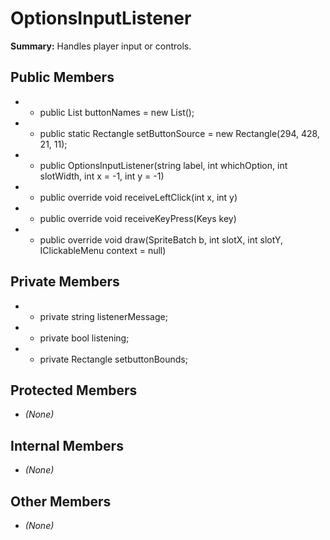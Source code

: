 # OptionsInputListener

**Summary:** Handles player input or controls.

## Public Members
- - public List<string> buttonNames = new List<string>();
- - public static Rectangle setButtonSource = new Rectangle(294, 428, 21, 11);
- - public OptionsInputListener(string label, int whichOption, int slotWidth, int x = -1, int y = -1)
- - public override void receiveLeftClick(int x, int y)
- - public override void receiveKeyPress(Keys key)
- - public override void draw(SpriteBatch b, int slotX, int slotY, IClickableMenu context = null)

## Private Members
- - private string listenerMessage;
- - private bool listening;
- - private Rectangle setbuttonBounds;

## Protected Members
- *(None)*

## Internal Members
- *(None)*

## Other Members
- *(None)*
